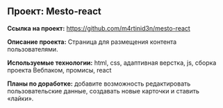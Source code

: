 ## Прoeкт: Mesto-react

**Ссылка на проект:** https://github.com/m4rtinid3n/mesto-react

**Описание проекта:** Страница для размещения контента пользователями.

**Используемые технологии:** html, css, адаптивная верстка, js, сборка проекта Вебпаком, промисы, react

**Планы по доработке:** добавите возможность редактировать пользовательские данные, создавать новые карточки и ставить «лайки».



